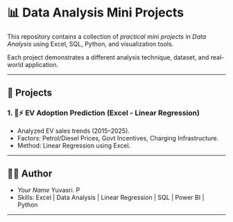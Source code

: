 # 📊 Data Analysis Mini Projects

This repository contains a collection of *practical mini projects* in *Data Analysis* using Excel, SQL, Python, and visualization tools.  

Each project demonstrates a different analysis technique, dataset, and real-world application.  

---

## 📂 Projects

### 1. 🚗⚡ EV Adoption Prediction (Excel - Linear Regression)
- Analyzed EV sales trends (2015–2025).  
- Factors: Petrol/Diesel Prices, Govt Incentives, Charging Infrastructure.  
- Method: Linear Regression using Excel.  


---

## 👩‍💻 Author
- *Your Name* Yuvasri. P
- Skills: Excel | Data Analysis | Linear Regression | SQL | Power BI | Python  

---
